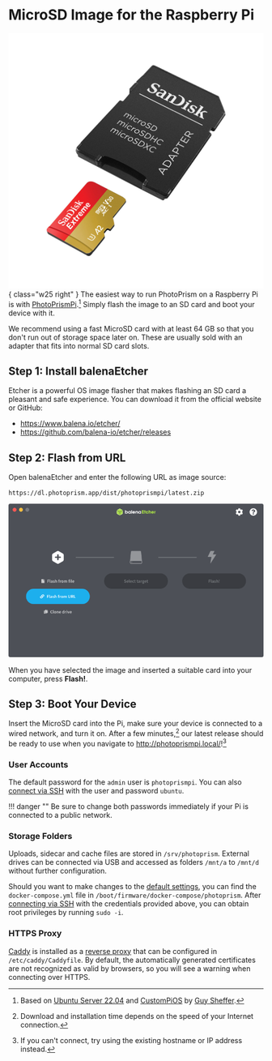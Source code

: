# MicroSD Image for the Raspberry Pi 

![](image/microsd.jpg){ class="w25 right" }
The easiest way to run PhotoPrism on a Raspberry Pi is with [PhotoPrismPi](https://dl.photoprism.app/raspberrypi/).[^1]
Simply flash the image to an SD card and boot your device with it.

We recommend using a fast MicroSD card with at least 64 GB so that you don't run out of storage space later on. These are usually sold with an adapter that fits into normal SD card slots.

## Step 1: Install balenaEtcher

Etcher is a powerful OS image flasher that makes flashing an SD card a pleasant and safe experience. You can download it from the official website or GitHub:

- <https://www.balena.io/etcher/>
- <https://github.com/balena-io/etcher/releases>

## Step 2: Flash from URL

Open balenaEtcher and enter the following URL as image source:

```url
https://dl.photoprism.app/dist/photoprismpi/latest.zip
```

![](image/flash-from-url.png)

When you have selected the image and inserted a suitable card into your computer, press **Flash!**.

## Step 3: Boot Your Device

Insert the MicroSD card into the Pi, make sure your device is connected to a wired network, and turn it on. After a few minutes,[^2] our latest release should be ready to use when you navigate to <http://photoprismpi.local/>![^3]

### User Accounts

The default password for the `admin` user is `photoprismpi`. You can also [connect via SSH](https://www.howtogeek.com/311287/how-to-connect-to-an-ssh-server-from-windows-macos-or-linux/) with the user and password `ubuntu`.

!!! danger ""
    Be sure to change both passwords immediately if your Pi is connected to a public network.

### Storage Folders

Uploads, sidecar and cache files are stored in `/srv/photoprism`. External drives can be connected via USB and accessed as folders `/mnt/a` to `/mnt/d` without further configuration.

Should you want to make changes to the [default settings](../config-options.md), you can find the `docker-compose.yml` file in `/boot/firmware/docker-compose/photoprism`.
After [connecting via SSH](https://www.howtogeek.com/311287/how-to-connect-to-an-ssh-server-from-windows-macos-or-linux/) with the credentials provided above, you can obtain root privileges by running `sudo -i`.

### HTTPS Proxy

[Caddy](https://caddyserver.com/docs/) is installed as a [reverse proxy](../proxies/caddy-2.md) that can be configured in `/etc/caddy/Caddyfile`. By default, the automatically generated certificates are not recognized as valid by browsers, so you will see a warning when connecting over HTTPS.

[^1]: Based on [Ubuntu Server 22.04](https://cdimage.ubuntu.com/releases/22.04/release/) and [CustomPiOS](https://github.com/guysoft/CustomPiOS) by [Guy Sheffer](https://github.com/guysoft).
[^2]: Download and installation time depends on the speed of your Internet connection.
[^3]: If you can't connect, try using the existing hostname or IP address instead.
